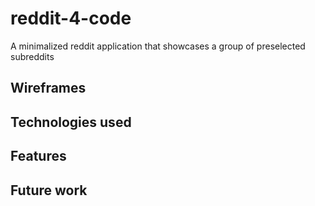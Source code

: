 # reddit-4-code
A minimalized reddit application that showcases a group of preselected subreddits


## Wireframes
## Technologies used
## Features
## Future work
